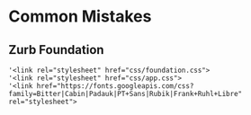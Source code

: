 # Common Mistakes

## Zurb Foundation
    '<link rel="stylesheet" href="css/foundation.css">
    '<link rel="stylesheet" href="css/app.css">
    '<link href="https://fonts.googleapis.com/css?family=Bitter|Cabin|Padauk|PT+Sans|Rubik|Frank+Ruhl+Libre" rel="stylesheet">
